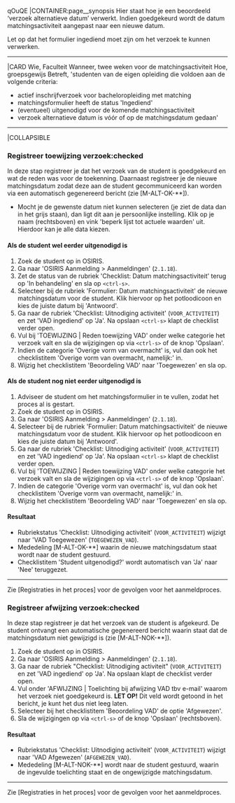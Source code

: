 qOuQE
|CONTAINER:page__synopsis
Hier staat hoe je een beoordeeld ‘verzoek alternatieve datum’ verwerkt. Indien goedgekeurd wordt de datum matchingsactiviteit aangepast naar een nieuwe datum.

Let op dat het formulier ingediend moet zijn om het verzoek te kunnen verwerken.
_____
|CARD
Wie, Faculteit
Wanneer, twee weken voor de matchingsactiviteit
Hoe, groepsgewijs
Betreft, 'studenten van de eigen opleiding die voldoen aan de volgende criteria:

* actief inschrijfverzoek voor bacheloropleiding met matching
* matchingsformulier heeft de status 'Ingediend'
* (eventueel) uitgenodigd voor de komende matchingsactiviteit
* verzoek alternatieve datum is vóór of op de matchingsdatum gedaan'
_____
|COLLAPSIBLE
### Registreer toewijzing verzoek:checked
In deze stap registreer je dat het verzoek van de student is goedgekeurd en wat de reden was voor de toekenning. Daarnaast registreer je de nieuwe matchingsdatum zodat deze aan de student gecommuniceerd kan worden via een automatisch gegenereerd bericht (zie [M-ALT-OK-**]).

* Mocht je de gewenste datum niet kunnen selecteren (je ziet de data dan in het grijs staan), dan ligt dit aan je persoonlijke instelling. Klik op je naam (rechtsboven) en vink 'beperk lijst tot actuele waarden' uit. Hierdoor kan je alle data kiezen. 

#### Als de student wel eerder uitgenodigd is
1. Zoek de student op in OSIRIS.
1. Ga naar 'OSIRIS Aanmelding > Aanmeldingen' (`2.1.18`).
1. Zet de status van de rubriek 'Checklist: Datum matchingsactiviteit' terug op 'In behandeling' en sla op `<ctrl-s>`. 
1. Selecteer bij de rubriek 'Formulier: Datum matchingsactiviteit' de nieuwe matchingsdatum voor de student. Klik hiervoor op het potloodicoon en kies de juiste datum bij 'Antwoord'.
1. Ga naar de rubriek 'Checklist: Uitnodiging activiteit' (`VOOR_ACTIVITEIT`) en zet 'VAD ingediend' op 'Ja'. Na opslaan `<ctrl-s>` klapt de checklist verder open.
1. Vul bij 'TOEWIJZING | Reden toewijzing VAD' onder welke categorie het verzoek valt en sla de wijzigingen op via `<ctrl-s>` of de knop 'Opslaan'.
1. Indien de categorie 'Overige vorm van overmacht' is, vul dan ook het checklistitem 'Overige vorm van overmacht, namelijk:' in.
1. Wijzig het checklistitem 'Beoordeling VAD' naar 'Toegewezen' en sla op.

#### Als de student nog niet eerder uitgenodigd is
1. Adviseer de student om het matchingsformulier in te vullen, zodat het proces al is gestart.
1. Zoek de student op in OSIRIS.
1. Ga naar 'OSIRIS Aanmelding > Aanmeldingen' (`2.1.18`).
1. Selecteer bij de rubriek 'Formulier: Datum matchingsactiviteit' de nieuwe matchingsdatum voor de student. Klik hiervoor op het potloodicoon en kies de juiste datum bij 'Antwoord'.
1. Ga naar de rubriek 'Checklist: Uitnodiging activiteit' (`VOOR_ACTIVITEIT`) en zet 'VAD ingediend' op 'Ja'. Na opslaan `<ctrl-s>` klapt de checklist verder open.
1. Vul bij 'TOEWIJZING | Reden toewijzing VAD' onder welke categorie het verzoek valt en sla de wijzigingen op via `<ctrl-s>` of de knop 'Opslaan'.
1. Indien de categorie 'Overige vorm van overmacht' is, vul dan ook het checklistitem 'Overige vorm van overmacht, namelijk:' in.
1. Wijzig het checklistitem 'Beoordeling VAD' naar 'Toegewezen' en sla op.

#### Resultaat
- Rubriekstatus 'Checklist: Uitnodiging activiteit' (`VOOR_ACTIVITEIT`) wijzigt naar 'VAD Toegewezen' (`TOEGEWEZEN_VAD`).
- Mededeling [M-ALT-OK-**] waarin de nieuwe matchingsdatum staat wordt naar de student gestuurd.
- Checklistitem 'Student uitgenodigd?' wordt automatisch van 'Ja' naar 'Nee' teruggezet.

-----

Zie [Registraties in het proces] voor de gevolgen voor het aanmeldproces.

### Registreer afwijzing verzoek:checked
In deze stap registreer je dat het verzoek van de student is afgekeurd. De student ontvangt een automatische gegenereerd bericht waarin staat dat de matchingsdatum niet gewijzigd is (zie [M-ALT-NOK-**]).

1. Zoek de student op in OSIRIS.
1. Ga naar 'OSIRIS Aanmelding > Aanmeldingen' (`2.1.18`).
1. Ga naar de rubriek "Checklist: Uitnodiging activiteit" (`VOOR_ACTIVITEIT`) en zet 'VAD ingediend' op 'Ja'. Na opslaan klapt de checklist verder open.
1. Vul onder 'AFWIJZING | Toelichting bij afwijzing VAD tbv e-mail' waarom het verzoek niet goedgekeurd is. **LET OP!** Dit veld wordt getoond in het bericht, je kunt het dus niet leeg laten.
1. Selecteer bij het checklistitem 'Beoordeling VAD' de optie 'Afgewezen'.
1. Sla de wijzigingen op via `<ctrl-s>` of de knop 'Opslaan' (rechtsboven).

#### Resultaat
- Rubriekstatus 'Checklist: Uitnodiging activiteit' (`VOOR_ACTIVITEIT`) wijzigt naar 'VAD Afgewezen' (`AFGEWEZEN_VAD`).
- Mededeling [M-ALT-NOK-**] wordt naar de student gestuurd, waarin de ingevulde toelichting staat en de ongewijzigde matchingsdatum.

-----

Zie [Registraties in het proces] voor de gevolgen voor het aanmeldproces.
